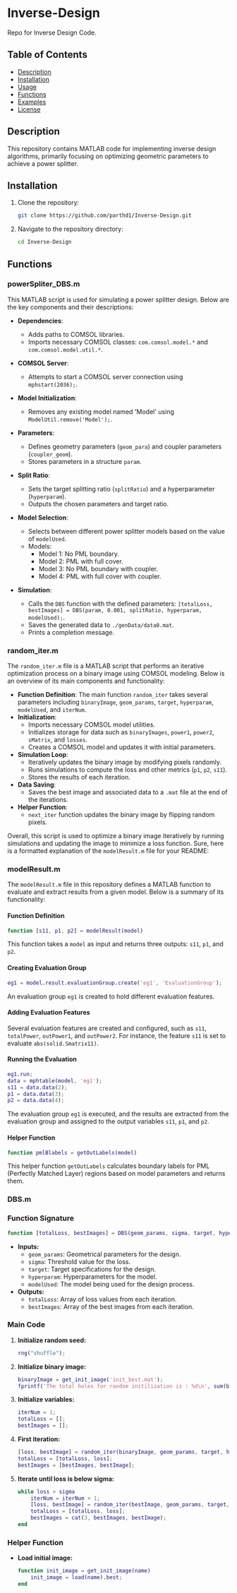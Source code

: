 # Inverse-Design

Repo for Inverse Design Code.

## Table of Contents

- [Description](#description)
- [Installation](#installation)
- [Usage](#usage)
- [Functions](#functions)
- [Examples](#examples)
- [License](#license)

## Description

This repository contains MATLAB code for implementing inverse design algorithms, primarily focusing on optimizing geometric parameters to achieve a power splitter.
## Installation

1. Clone the repository:
   ```sh
   git clone https://github.com/parthd1/Inverse-Design.git
   ```
2. Navigate to the repository directory:
   ```sh
   cd Inverse-Design
   ```
## Functions

### powerSpliter_DBS.m

This MATLAB script is used for simulating a power splitter design. Below are the key components and their descriptions:

- **Dependencies**:
  - Adds paths to COMSOL libraries.
  - Imports necessary COMSOL classes: `com.comsol.model.*` and `com.comsol.model.util.*`.

- **COMSOL Server**:
  - Attempts to start a COMSOL server connection using `mphstart(2036);`.

- **Model Initialization**:
  - Removes any existing model named 'Model' using `ModelUtil.remove('Model');`.

- **Parameters**:
  - Defines geometry parameters (`geom_para`) and coupler parameters (`coupler_geom`).
  - Stores parameters in a structure `param`.

- **Split Ratio**:
  - Sets the target splitting ratio (`splitRatio`) and a hyperparameter (`hyperparam`).
  - Outputs the chosen parameters and target ratio.

- **Model Selection**:
  - Selects between different power splitter models based on the value of `modelUsed`.
  - Models:
    - Model 1: No PML boundary.
    - Model 2: PML with full cover.
    - Model 3: No PML boundary with coupler.
    - Model 4: PML with full cover with coupler.

- **Simulation**:
  - Calls the `DBS` function with the defined parameters: `[totalLoss, bestImages] = DBS(param, 0.001, splitRatio, hyperparam, modelUsed);`.
  - Saves the generated data to `./genData/data0.mat`.
  - Prints a completion message.

### random_iter.m

The `random_iter.m` file is a MATLAB script that performs an iterative optimization process on a binary image using COMSOL modeling. Below is an overview of its main components and functionality:

- **Function Definition**: The main function `random_iter` takes several parameters including `binaryImage`, `geom_params`, `target`, `hyperparam`, `modelUsed`, and `iterNum`.
- **Initialization**:
  - Imports necessary COMSOL model utilities.
  - Initializes storage for data such as `binaryImages`, `power1`, `power2`, `sMatrix`, and `losses`.
  - Creates a COMSOL model and updates it with initial parameters.
- **Simulation Loop**:
  - Iteratively updates the binary image by modifying pixels randomly.
  - Runs simulations to compute the loss and other metrics (`p1`, `p2`, `s11`).
  - Stores the results of each iteration.
- **Data Saving**:
  - Saves the best image and associated data to a `.mat` file at the end of the iterations.
- **Helper Function**:
  - `next_iter` function updates the binary image by flipping random pixels.

Overall, this script is used to optimize a binary image iteratively by running simulations and updating the image to minimize a loss function.
Sure, here is a formatted explanation of the `modelResult.m` file for your README:



### modelResult.m

The `modelResult.m` file in this repository defines a MATLAB function to evaluate and extract results from a given model. Below is a summary of its functionality:

#### Function Definition

```matlab
function [s11, p1, p2] = modelResult(model)
```

This function takes a `model` as input and returns three outputs: `s11`, `p1`, and `p2`.

#### Creating Evaluation Group

```matlab
eg1 = model.result.evaluationGroup.create('eg1', 'EvaluationGroup');
```

An evaluation group `eg1` is created to hold different evaluation features.

#### Adding Evaluation Features

Several evaluation features are created and configured, such as `s11`, `totalPower`, `outPower1`, and `outPower2`. For instance, the feature `s11` is set to evaluate `abs(solid.Smatrix11)`.

#### Running the Evaluation

```matlab
eg1.run;
data = mphtable(model, 'eg1');
s11 = data.data(2);
p1 = data.data(3);
p2 = data.data(4);
```

The evaluation group `eg1` is executed, and the results are extracted from the evaluation group and assigned to the output variables `s11`, `p1`, and `p2`.

#### Helper Function

```matlab
function pmlBlabels = getOutLabels(model)
```

This helper function `getOutLabels` calculates boundary labels for PML (Perfectly Matched Layer) regions based on model parameters and returns them.


### DBS.m
### Function Signature

```matlab
function [totalLoss, bestImages] = DBS(geom_params, sigma, target, hyperparam, modelUsed)
```
- **Inputs:**
  - `geom_params`: Geometrical parameters for the design.
  - `sigma`: Threshold value for the loss.
  - `target`: Target specifications for the design.
  - `hyperparam`: Hyperparameters for the model.
  - `modelUsed`: The model being used for the design process.
- **Outputs:**
  - `totalLoss`: Array of loss values from each iteration.
  - `bestImages`: Array of the best images from each iteration.

### Main Code

1. **Initialize random seed:**
   ```matlab
   rng("shuffle");
   ```

2. **Initialize binary image:**
   ```matlab
   binaryImage = get_init_image('init_best.mat');
   fprintf('The total holes for random initilization is : %d\n', sum(binaryImage, 'all'))
   ```

3. **Initialize variables:**
   ```matlab
   iterNum = 1;
   totalLoss = [];
   bestImages = [];
   ```

4. **First iteration:**
   ```matlab
   [loss, bestImage] = random_iter(binaryImage, geom_params, target, hyperparam, modelUsed, iterNum);
   totalLoss = [totalLoss, loss];
   bestImages = [bestImages, bestImage];
   ```

5. **Iterate until loss is below sigma:**
   ```matlab
   while loss > sigma
       iterNum = iterNum + 1;
       [loss, bestImage] = random_iter(bestImage, geom_params, target, hyperparam, modelUsed, iterNum);
       totalLoss = [totalLoss, loss];
       bestImages = cat(3, bestImages, bestImage);
   end
   ```

### Helper Function

- **Load initial image:**
  ```matlab
  function init_image = get_init_image(name)
      init_image = load(name).best;
  end
  ```

